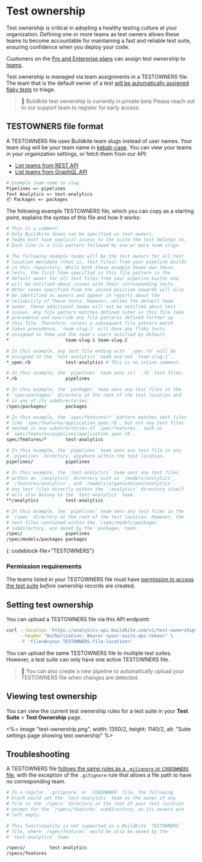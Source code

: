 # Test ownership

Test ownership is critical in adopting a healthy testing culture at your organization. Defining one or more teams as test owners allows these teams to become accountable for maintaining a fast and reliable test suite, ensuring confidence when you deploy your code.

Customers on the [Pro and Enterprise plans](https://buildkite.com/pricing) can assign test ownership to [teams](/docs/test-analytics/permissions#manage-teams-and-permissions).

Test ownership is managed via team assignments in a TESTOWNERS file. The team that is the default owner of a test [will be automatically assigned flaky tests](/docs/test-analytics/flaky-test-assignment) to triage.

> 🚧 Buildkite test ownership is currently in private beta
> Please reach out to our support team to register for early access.

## TESTOWNERS file format

A TESTOWNERS file uses Buildkite team slugs instead of user names. Your team slug will be your team name in [kebab-case](https://en.wikipedia.org/wiki/Letter_case#Kebab_case). You can view your teams in your organization settings, or fetch them from our API:

- [List teams from REST API](/docs/apis/rest_api/teams#list-teams)
- [List teams from GraphQL API](/docs/apis/graphql/schemas/object/team)

```bash
# Example team name to slug
Pipelines => pipelines
Test Analytics => test-analytics
📦 Packages => packages
```

The following example TESTOWNERS file, which you can copy as a starting point, explains the syntax of this file and how it works:

```bash
# This is a comment.
# Only Buildkite teams can be specified as test owners.
# Teams must have explicit access to the suite the test belongs to.
# Each line is a file pattern followed by one or more team slugs.

# The following example teams will be the test owners for all test
# location metadata (that is, test files) from your pipeline builds
# in this repository. While both these example teams own these
# tests, the first team specified in this file pattern is the
# default owner for all test files from your pipeline builds and
# will be notified about issues with their corresponding tests.
# Other teams specified from the second position onwards will also
# be identified as owners and appear in reports about the
# reliability of these tests. However, unlike the default team
# owner, these additional teams will not be notified about test
# issues. Any file pattern matches defined later in this file take
# precedence and override any file patterns defined further up
# this file. Therefore, unless a subsequent file pattern match
# takes precedence, `team-slug-1` will have any flaky tests
# assigned to them and the team's users notified by default.
*                     team-slug-1 team-slug-2

# In this example, any test file ending with `_spec.rb` will be
# assigned to the `test-analytics` team and not `team-slug-1`.
*_spec.rb             test-analytics # This is an inline comment.

# In this example, the `pipelines` team owns all `.rb` test files.
*.rb                  pipelines

# In this example, the `packages` team owns any test files in the
# `spec/packages/` directory at the root of the test location and
# in any of its subdirectories.
/spec/packages/       packages

# In this example, the `spec/features/*` pattern matches test files
# like `spec/features/application_spec.rb`, but not any test files
# nested in any subdirectories of `spec/features`, such as
# `spec/features/pipelines/application_spec.rb`.
spec/features/*       test-analytics

# In this example, the `pipelines` team owns any test file in any
# `pipelines` directory, anywhere within the test location.
pipelines/            pipelines

# In this example, the `test-analytics` team owns any test files
# within an `/analytics` directory such as `/models/analytics`,
# `/features/analytics`, and `/models/organizations/analytics`.
# Any test files directly within the `/analytics` directory itself
# will also belong to the `test-analytics` team.
**/analytics          test-analytics

# In this example, the `pipelines` team owns any test files in the
# `/spec` directory at the root of the test location. However, the
# test files contained within the `/spec/models/packages`
# subdirectory, are owned by the `packages` team.
/spec/                pipelines
/spec/models/packages packages
```
{: codeblock-file="TESTOWNERS"}

### Permission requirements

The teams listed in your TESTOWNERS file must have [permission to access the test suite](/docs/test-analytics/permissions#manage-teams-and-permissions-test-suite-level-permissions) _before_ ownership records are created.

## Setting test ownership

You can upload a TESTOWNERS file via this API endpoint:

```bash
curl --location 'https://analytics-api.buildkite.com/v1/test-ownerships' \
     --header "Authorization: Bearer <your-suite-api-token>" \
     -F 'file=@<your-TESTOWNERS-file-location>'
```

You can upload the same TESTOWNERS file to multiple test suites. However, a test suite can only have one active TESTOWNERS file.

> 📘
> You can also create a new pipeline to automatically upload your TESTOWNERS file when changes are detected.

## Viewing test ownership

You can view the current test ownership rules for a test suite in your **Test Suite** > **Test Ownership** page.

<%= image "test-ownership.png", width: 1350/2, height: 1140/2, alt: "Suite settings page showing test ownership" %>

## Troubleshooting

A TESTOWNERS file [follows the same rules as a `.gitignore` or `CODEOWNERS` file](https://docs.github.com/en/repositories/managing-your-repositorys-settings-and-features/customizing-your-repository/about-code-owners#example-of-a-codeowners-file), with the exception of the `.gitignore` rule that allows a file path to have no corresponding team.

```bash
# In a regular `.gitignore` or `COEDOWNER` file, the following
# block would set the `test-analytics` team as the owner of any
# file in the `/specs` directory at the root of your test location
# except for the `/specs/features` subdirectory, as its owners are
# left empty.

# This functionality is not supported in a Buildkite `TESTOWNERS`
# file, where `/spec/features` would be also be owned by the
# `test-analytics` team.

/specs/         test-analytics
/specs/features
```
